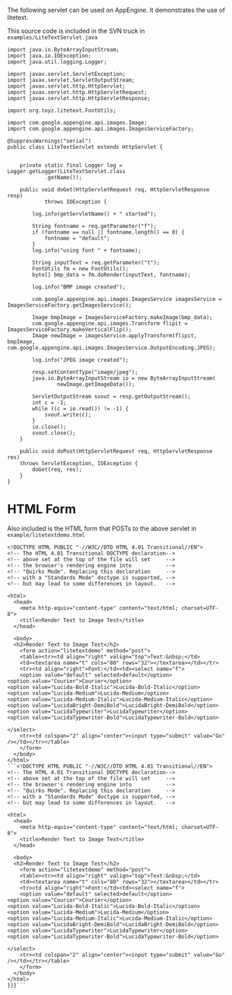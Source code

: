 The following servlet can be used on AppEngine. It demonstrates the use of litetext.

This source code is included in the SVN truck in `examples/LiteTextServlet.java`
```
import java.io.ByteArrayInputStream;
import java.io.IOException;
import java.util.logging.Logger;

import javax.servlet.ServletException;
import javax.servlet.ServletOutputStream;
import javax.servlet.http.HttpServlet;
import javax.servlet.http.HttpServletRequest;
import javax.servlet.http.HttpServletResponse;

import org.toyz.litetext.FontUtils;

import com.google.appengine.api.images.Image;
import com.google.appengine.api.images.ImagesServiceFactory;

@SuppressWarnings("serial")
public class LiteTextServlet extends HttpServlet {

	
	private static final Logger log = Logger.getLogger(LiteTextServlet.class
			.getName());

	public void doGet(HttpServletRequest req, HttpServletResponse resp)
			throws IOException {

        log.info(getServletName() + " started");
 
        String fontname = req.getParameter("f");
        if (fontname == null || fontname.length() == 0) {
        	fontname = "default";
        }
        log.info("using font " + fontname);

        String inputText = req.getParameter("t");
        FontUtils fm = new FontUtils();
        byte[] bmp_data = fm.doRender(inputText, fontname);
        
		log.info("BMP image created");
		
        com.google.appengine.api.images.ImagesService imagesService = ImagesServiceFactory.getImagesService();

		Image bmpImage = ImagesServiceFactory.makeImage(bmp_data);
        com.google.appengine.api.images.Transform flipit = ImagesServiceFactory.makeVerticalFlip();
        Image newImage = imagesService.applyTransform(flipit, bmpImage, com.google.appengine.api.images.ImagesService.OutputEncoding.JPEG);
    
		log.info("JPEG image created");

		resp.setContentType("image/jpeg");
		java.io.ByteArrayInputStream io = new ByteArrayInputStream(
				newImage.getImageData());

		ServletOutputStream svout = resp.getOutputStream();
		int c = -1;
		while ((c = io.read()) != -1) {
			svout.write(c);
		}
		io.close();
		svout.close();
	}
	
	public void doPost(HttpServletRequest req, HttpServletResponse res)
	throws ServletException, IOException {
		doGet(req, res);
	}
}
```

# HTML Form #

Also included is the HTML form that POSTs to the above servlet in `example/litetextdemo.html`

```
<!DOCTYPE HTML PUBLIC "-//W3C//DTD HTML 4.01 Transitional//EN">
<!-- The HTML 4.01 Transitional DOCTYPE declaration-->
<!-- above set at the top of the file will set     -->
<!-- the browser's rendering engine into           -->
<!-- "Quirks Mode". Replacing this declaration     -->
<!-- with a "Standards Mode" doctype is supported, -->
<!-- but may lead to some differences in layout.   -->

<html>
  <head>
    <meta http-equiv="content-type" content="text/html; charset=UTF-8">
    <title>Render Text to Image Test</title>
  </head>

  <body>
  <h2>Render Text to Image Test</h2>
	<form action="litetextdemo" method="post">
	<table><tr><td align="right" valign="top">Text:&nbsp;</td>
	<td><textarea name="t" cols="80" rows="32"></textarea></td></tr>
	<tr><td align="right">Font:</td><td><select name="f">
	<option value="default" selected>default</option>
<option value="Courier">Courier</option>
<option value="Lucida-Bold-Italic">Lucida-Bold-Italic</option>
<option value="Lucida-Medium">Lucida-Medium</option>
<option value="Lucida-Medium-Italic">Lucida-Medium-Italic</option>
<option value="LucidaBright-DemiBold">LucidaBright-DemiBold</option>
<option value="LucidaTypewriter">LucidaTypewriter</option>
<option value="LucidaTypewriter-Bold">LucidaTypewriter-Bold</option>

</select>	
	<tr><td colspan="2" align="center"><input type="submit" value="Go" /></td></tr></table>
	</form>
  </body>
</html>
```<!DOCTYPE HTML PUBLIC "-//W3C//DTD HTML 4.01 Transitional//EN">
<!-- The HTML 4.01 Transitional DOCTYPE declaration-->
<!-- above set at the top of the file will set     -->
<!-- the browser's rendering engine into           -->
<!-- "Quirks Mode". Replacing this declaration     -->
<!-- with a "Standards Mode" doctype is supported, -->
<!-- but may lead to some differences in layout.   -->

<html>
  <head>
    <meta http-equiv="content-type" content="text/html; charset=UTF-8">
    <title>Render Text to Image Test</title>
  </head>

  <body>
  <h2>Render Text to Image Test</h2>
	<form action="litetextdemo" method="post">
	<table><tr><td align="right" valign="top">Text:&nbsp;</td>
	<td><textarea name="t" cols="80" rows="32"></textarea></td></tr>
	<tr><td align="right">Font:</td><td><select name="f">
	<option value="default" selected>default</option>
<option value="Courier">Courier</option>
<option value="Lucida-Bold-Italic">Lucida-Bold-Italic</option>
<option value="Lucida-Medium">Lucida-Medium</option>
<option value="Lucida-Medium-Italic">Lucida-Medium-Italic</option>
<option value="LucidaBright-DemiBold">LucidaBright-DemiBold</option>
<option value="LucidaTypewriter">LucidaTypewriter</option>
<option value="LucidaTypewriter-Bold">LucidaTypewriter-Bold</option>

</select>	
	<tr><td colspan="2" align="center"><input type="submit" value="Go" /></td></tr></table>
	</form>
  </body>
</html>
}}}```